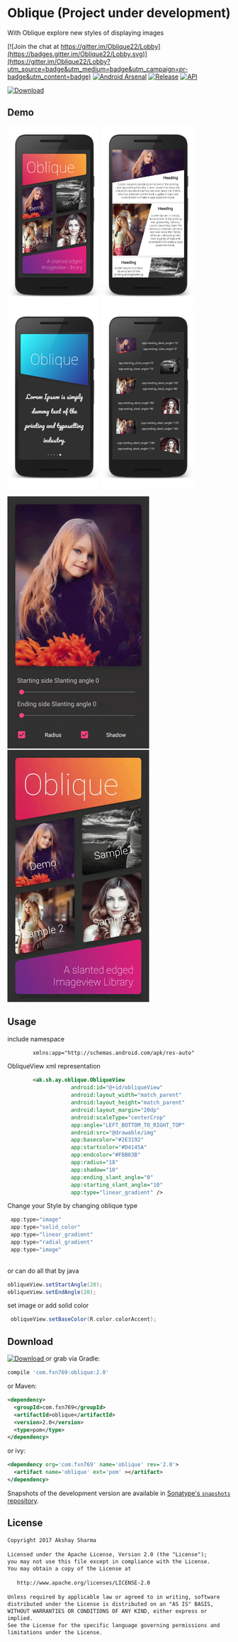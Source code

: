 Oblique (Project under development)
=======

With Oblique explore new styles of displaying images

[![Join the chat at https://gitter.im/Oblique22/Lobby](https://badges.gitter.im/Oblique22/Lobby.svg)](https://gitter.im/Oblique22/Lobby?utm_source=badge&utm_medium=badge&utm_campaign=pr-badge&utm_content=badge)
[![Android Arsenal](https://img.shields.io/badge/Android%20Arsenal-Oblique-blue.svg?style=flat-square)](https://android-arsenal.com/details/1/5659)
[![Release](https://jitpack.io/v/akshay2211/Oblique.svg?style=flat-square)](https://jitpack.io/#akshay2211/Oblique)
[![API](https://img.shields.io/badge/API-9%2B-blue.svg?style=flat-square)](https://android-arsenal.com/api?level=9)

[ ![Download](media/google-play-badge.png) ](https://play.google.com/store/apps/details?id=ak.sh.ay.app)

Demo
----
![](media/one.png)
![](media/two.png)
![](media/three.png)
![](media/four.png)

![](media/media_1.gif)
![](media/media_2.gif)



Usage
-----
include namespace
```xml
        xmlns:app="http://schemas.android.com/apk/res-auto"
```

ObliqueView xml representation
```xml
        <ak.sh.ay.oblique.ObliqueView
                    android:id="@+id/obliqueView"
                    android:layout_width="match_parent"
                    android:layout_height="match_parent"
                    android:layout_margin="20dp"
                    android:scaleType="centerCrop"
                    app:angle="LEFT_BOTTOM_TO_RIGHT_TOP"
                    android:src="@drawable/img"
                    app:basecolor="#2E3192"
                    app:startcolor="#D4145A"
                    app:endcolor="#FBB03B"
                    app:radius="18"
                    app:shadow="10"
                    app:ending_slant_angle="0"
                    app:starting_slant_angle="10"
                    app:type="linear_gradient" />
```

Change your Style by changing oblique type
```groovy
 app:type="image" 
 app:type="solid_color" 
 app:type="linear_gradient" 
 app:type="radial_gradient" 
 app:type="image" 
 
```

or can do all that by java
```groovy
obliqueView.setStartAngle(20);
obliqueView.setEndAngle(20);
```
set image or add solid color
```groovy
 obliqueView.setBaseColor(R.color.colorAccent);
```

Download
--------

 [ ![Download](https://api.bintray.com/packages/fxn769/android_projects/Oblique/images/download.svg) ](https://bintray.com/fxn769/android_projects/Oblique/_latestVersion)  or grab via Gradle:
```groovy
compile 'com.fxn769:oblique:2.0'
```
or Maven:
```xml
<dependency>
  <groupId>com.fxn769</groupId>
  <artifactId>oblique</artifactId>
  <version>2.0</version>
  <type>pom</type>
</dependency>
```
or ivy:
```xml
<dependency org='com.fxn769' name='oblique' rev='2.0'>
  <artifact name='oblique' ext='pom' ></artifact>
</dependency>
```

Snapshots of the development version are available in [Sonatype's `snapshots` repository][snap].



License
--------

    Copyright 2017 Akshay Sharma

    Licensed under the Apache License, Version 2.0 (the "License");
    you may not use this file except in compliance with the License.
    You may obtain a copy of the License at

       http://www.apache.org/licenses/LICENSE-2.0

    Unless required by applicable law or agreed to in writing, software
    distributed under the License is distributed on an "AS IS" BASIS,
    WITHOUT WARRANTIES OR CONDITIONS OF ANY KIND, either express or implied.
    See the License for the specific language governing permissions and
    limitations under the License.


 [1]: https://play.google.com/store/apps/details?id=ak.sh.ay.app
 [2]: https://dl.bintray.com/fxn769/android_projects/com/fxn769/oblique/1.0/oblique-1.0-sources.jar
 [snap]: https://oss.sonatype.org/content/repositories/snapshots/